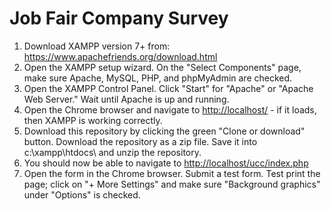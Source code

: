 # Job Fair Company Survey
1. Download XAMPP version 7+ from: <https://www.apachefriends.org/download.html>
2. Open the XAMPP setup wizard. On the "Select Components" page, make sure Apache, MySQL, PHP, and phpMyAdmin are checked. 
3. Open the XAMPP Control Panel. Click "Start" for "Apache" or "Apache Web Server." Wait until Apache is up and running.
4. Open the Chrome browser and navigate to <http://localhost/> - if it loads, then XAMPP is working correctly.
5. Download this repository by clicking the green "Clone or download" button. Download the repository as a zip file. Save it into c:\xampp\htdocs\ and unzip the repository.
6. You should now be able to navigate to <http://localhost/ucc/index.php>
7. Open the form in the Chrome browser. Submit a test form. Test print the page; click on "+ More Settings" and make sure "Background graphics" under "Options" is checked.
